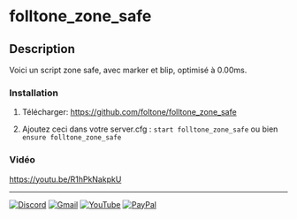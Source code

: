 # folltone_zone_safe

## Description
Voici un script zone safe, avec marker et blip, optimisé à 0.00ms.

### Installation

1) Télécharger: https://github.com/foltone/folltone_zone_safe

2) Ajoutez ceci dans votre server.cfg :
``start folltone_zone_safe``
   ou bien
``ensure folltone_zone_safe``

### Vidéo
https://youtu.be/R1hPkNakpkU

---

[![Discord](https://img.shields.io/badge/Discord-%237289DA.svg?style=for-the-badge&logo=discord&logoColor=white)](https://discord.com/invite/X9ReemrhKh)
[![Gmail](https://img.shields.io/badge/Gmail-D14836?style=for-the-badge&logo=gmail&logoColor=white)](https://mail.google.com/mail/u/4/?hl=fr&tf=cm&fs=1&to=foltonedev@gmail.com)
[![YouTube](https://img.shields.io/badge/YouTube-%23FF0000.svg?style=for-the-badge&logo=YouTube&logoColor=white)](https://www.youtube.com/channel/UCMbP42Mqwk3hwjp4ClZjeng)
[![PayPal](https://img.shields.io/badge/PayPal-00457C?style=for-the-badge&logo=paypal&logoColor=white)](https://www.paypal.com/paypalme/foltonemoney?locale.x=fr_FR)

